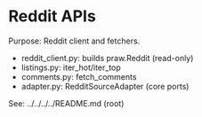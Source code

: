 # Reddit APIs

Purpose: Reddit client and fetchers.

- reddit_client.py: builds praw.Reddit (read-only)
- listings.py: iter_hot/iter_top
- comments.py: fetch_comments
- adapter.py: RedditSourceAdapter (core ports)

See: ../../../../README.md (root)
